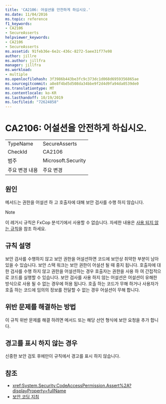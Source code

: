```yaml
---
title: 'CA2106: 어설션을 안전하게 하십시오.'
ms.date: 11/04/2016
ms.topic: reference
f1_keywords:
- CA2106
- SecureAsserts
helpviewer_keywords:
- CA2106
- SecureAsserts
ms.assetid: 91feb36e-6e2c-436c-8272-5aee31f77e98
author: jillre
ms.author: jillfra
manager: jillfra
ms.workload:
- multiple
ms.openlocfilehash: 3f3986b443be3fc9c373dc1d068d6959356865ae
ms.sourcegitcommit: a8e8f4bd5d508da34bbe9f2d4d9fa94da0539de0
ms.translationtype: MT
ms.contentlocale: ko-KR
ms.lasthandoff: 10/19/2019
ms.locfileid: "72624858"
---
```

# <a name="ca2106-secure-asserts"></a>CA2106: 어설션을 안전하게 하십시오.

|||
|-|-|
|TypeName|SecureAsserts|
|CheckId|CA2106|
|범주|Microsoft.Security|
|주요 변경 내용|주요 변경|

## <a name="cause"></a>원인
메서드는 권한을 어설션 하 고 호출자에 대해 보안 검사를 수행 하지 않습니다.

> [!NOTE]
> 이 레거시 규칙은 FxCop 분석기에서 사용할 수 없습니다. 자세한 내용은 [사용 되지 않는 규칙](fxcop-rule-port-status.md#deprecated-rules)을 참조 하세요.

## <a name="rule-description"></a>규칙 설명
보안 검사를 수행하지 않고 보안 권한을 어설션하면 코드에 보안상 취약한 부분이 남아 있을 수 있습니다. 보안 스택 워크는 보안 권한이 어설션 될 때 중지 됩니다. 호출자에 대 한 검사를 수행 하지 않고 권한을 어설션하는 경우 호출자는 권한을 사용 하 여 간접적으로 코드를 실행할 수 있습니다. 보안 검사를 사용 하지 않는 어설션은 어설션이 유해한 방식으로 사용 될 수 없는 경우에 허용 됩니다. 호출 하는 코드가 무해 하거나 사용자가 호출 하는 코드에 임의의 정보를 전달할 수 없는 경우 어설션이 무해 합니다.

## <a name="how-to-fix-violations"></a>위반 문제를 해결하는 방법
이 규칙 위반 문제를 해결 하려면 메서드 또는 해당 선언 형식에 보안 요청을 추가 합니다.

## <a name="when-to-suppress-warnings"></a>경고를 표시 하지 않는 경우
신중한 보안 검토 후에만이 규칙에서 경고를 표시 하지 않습니다.

## <a name="see-also"></a>참조

- <xref:System.Security.CodeAccessPermission.Assert%2A?displayProperty=fullName>
- [보안 코딩 지침](/dotnet/standard/security/secure-coding-guidelines)
